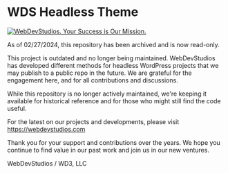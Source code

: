 # WDS Headless Theme

[![WebDevStudios. Your Success is Our Mission.](https://webdevstudios.com/wp-content/uploads/2024/02/wds-banner.png)](https://webdevstudios.com/contact/)


As of 02/27/2024, this repository has been archived and is now read-only. 

This project is outdated and no longer being maintained. WebDevStudios has developed different methods for headless WordPress projects that we may publish to a public repo in the future.  We are grateful for the engagement here, and for all contributions and discussions.

While this repository is no longer actively maintained, we're keeping it available for historical reference and for those who might still find the code useful.

For the latest on our projects and developments, please visit https://webdevstudios.com

Thank you for your support and contributions over the years. We hope you continue to find value in our past work and join us in our new ventures.

WebDevStudios / WD3, LLC
